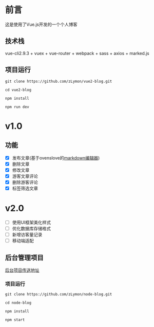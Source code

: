 # 前言

这是使用了Vue.js开发的一个个人博客

## 技术栈

vue-cli2.9.3 + vuex + vue-router + webpack + sass + axios + marked.js

## 项目运行

```
git clone https://github.com/zLymon/vue2-blog.git  

cd vue2-blog

npm install

npm run dev
```
# v1.0
## 功能

- [x] 发布文章(基于ovenslove的[markdown编辑器](https://github.com/ovenslove/vue-mdEditor))
- [x] 删除文章
- [x] 修改文章
- [x] 游客文章评论
- [x] 删除游客评论
- [x] 标签筛选文章

# v2.0

- [ ] 使用UI框架美化样式
- [ ] 优化数据库存储格式
- [ ] 新增访客量记录
- [ ] 移动端适配

## 后台管理项目

[后台项目传送地址](https://github.com/zLymon/node-blog.git)

### 项目运行

```
git clone https://github.com/zLymon/node-blog.git

cd node-blog

npm install

npm start
```
